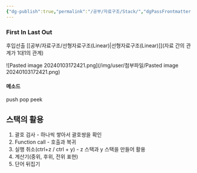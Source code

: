 ```yaml
---
{"dg-publish":true,"permalink":"/공부/자료구조/Stack/","dgPassFrontmatter":true}
---
```



### First In Last Out
후입선출
[[공부/자료구조/선형자료구조(Linear)\|선형자료구조(Linear)]](자료 간의 관계가 1대1의 관계)

![Pasted image 20240103172421.png](/img/user/첨부파일/Pasted image 20240103172421.png)
#### 메소드
push
pop
peek

## 스택의 활용
1. 괄호 검사 - 하나씩 쌓아서 괄호쌍을 확인
2. Function call - 호출과 복귀
3. 실행 취소(ctrl+z / ctrl + y) - z 스택과 y 스택을 만들어 활용
4. 계산기(중위, 후위, 전위 표현)
5. 단어 뒤집기
